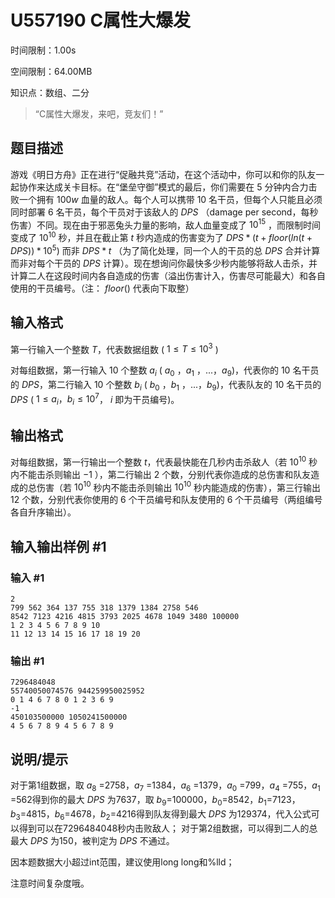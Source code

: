 # U557190 C属性大爆发

时间限制：1.00s

空间限制：64.00MB

知识点：数组、二分

>“C属性大爆发，来吧，竞友们！”

## 题目描述

游戏《明日方舟》正在进行“促融共竞”活动，在这个活动中，你可以和你的队友一起协作来达成关卡目标。在“堡垒守御”模式的最后，你们需要在 $5$ 分钟内合力击败一个拥有 $100w$ 血量的敌人。每个人可以携带 $10$ 名干员，但每个人只能且必须同时部署 $6$ 名干员，每个干员对于该敌人的 $DPS$ （damage per second，每秒伤害）不同。现在由于邪恶兔头力量的影响，敌人血量变成了 $10^{15}$ ，而限制时间变成了 $10^{10}$ 秒，并且在截止第 $t$ 秒内造成的伤害变为了 $DPS*(t+floor(ln(t+DPS))*10^5)$ 而非 $DPS*t$ （为了简化处理，同一个人的干员的总 $DPS$ 合并计算而非对每个干员的 $DPS$ 计算）。现在想询问你最快多少秒内能够将敌人击杀，并计算二人在这段时间内各自造成的伤害（溢出伤害计入，伤害尽可能最大）和各自使用的干员编号。（注： $floor()$ 代表向下取整）

## 输入格式

第一行输入一个整数 $T$，代表数据组数 ( $1 \le T \le 10^{3}$ )

对每组数据，第一行输入 $10$ 个整数 $a_{i}$ ( $a_{0}$ ，$a_{1}$ ，...，$a_{9}$)，代表你的 $10$ 名干员的 $DPS$，第二行输入 $10$ 个整数 $b_{i}$ ( $b_{0}$ ，$b_{1}$ ，...，$b_{9}$)，代表队友的 $10$ 名干员的 $DPS$ ( $1 \le a_{i} ，b_{i} \le 10^{7}$， $i$ 即为干员编号)。

## 输出格式

对每组数据，第一行输出一个整数 $t$，代表最快能在几秒内击杀敌人（若 $10^{10}$ 秒内不能击杀则输出 $-1$ ），第二行输出 $2$ 个数，分别代表你造成的总伤害和队友造成的总伤害（若 $10^{10}$ 秒内不能击杀则输出 $10^{10}$ 秒内能造成的伤害），第三行输出 $12$ 个数，分别代表你使用的 $6$ 个干员编号和队友使用的 $6$ 个干员编号（两组编号各自升序输出）。

## 输入输出样例 #1

### 输入 #1

```
2
799 562 364 137 755 318 1379 1384 2758 546
8542 7123 4216 4815 3793 2025 4678 1049 3480 100000
1 2 3 4 5 6 7 8 9 10
11 12 13 14 15 16 17 18 19 20
```

### 输出 #1

```
7296484048
55740050074576 944259950025952
0 1 4 6 7 8 0 1 2 3 6 9 
-1
450103500000 1050241500000
4 5 6 7 8 9 4 5 6 7 8 9
```

## 说明/提示

对于第1组数据，取 $a_{8}$ =2758，$a_{7}$ =1384，$a_{6}$ =1379，$a_{0}$ =799，$a_{4}$ =755，$a_{1}$ =562得到你的最大 $DPS$ 为7637，取 $b_{9}$=100000，$b_{0}$=8542，$b_{1}$=7123， $b_{3}$=4815，$b_{6}$=4678，$b_{2}$=4216得到队友得到最大 $DPS$ 为129374，代入公式可以得到可以在7296484048秒内击败敌人；
对于第2组数据，可以得到二人的总最大 $DPS$ 为150，被判定为 $DPS$ 不通过。

因本题数据大小超过int范围，建议使用long long和%lld；

注意时间复杂度哦。